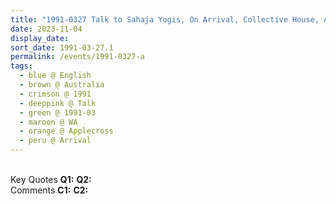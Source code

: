 ```yaml
---
title: "1991-0327 Talk to Sahaja Yogis, On Arrival, Collective House, Applecross (10 kms S of Perth), WA, Australia"
date: 2023-11-04
display_date: 
sort_date: 1991-03-27.1
permalink: /events/1991-0327-a
tags:
  - blue @ English
  - brown @ Australia
  - crimson @ 1991
  - deeppink @ Talk
  - green @ 1991-03
  - maroon @ WA
  - orange @ Applecross
  - peru @ Arrival
---
```


<br>

<wave-list>
  <list-title color="DarkSeaGreen" width="55">Key Quotes</list-title>
  <list-item color="BlanchedAlmond" width="280"><b>Q1:</b> <i></i></list-item>
  <list-item color="Lavender" width="280"><b>Q2:</b> <i></i></list-item>
</wave-list>

<br>

<wave-list>
  <list-title color="DarkSeaGreen" width="55">Comments</list-title>
  <list-item color="BlanchedAlmond" width="280"><b>C1:</b> <i></i></list-item>
  <list-item color="Lavender" width="280"><b>C2:</b> <i></i></list-item>
</wave-list>